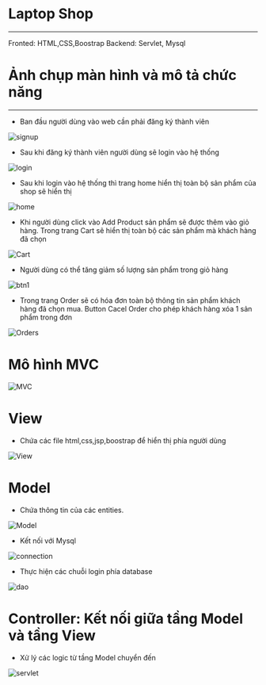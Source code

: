 # Laptop Shop
---
Fronted: HTML,CSS,Boostrap
Backend: Servlet, Mysql


# Ảnh chụp màn hình và mô tả chức năng

----
- Ban đầu người dùng vào web cần phải đăng ký thành viên




![signup](https://github.com/dinhhuunam/Laptop-Shop/assets/76550466/89ec99cd-08db-4a69-804b-d39fe5e6e04a)




- Sau khi đăng ký thành viên người dùng sẽ login vào hệ thống




![login](https://github.com/dinhhuunam/Laptop-Shop/assets/76550466/9c3a5e50-6337-4408-954e-086a86e8e7e6)




- Sau khi login vào hệ thống thì trang home hiển thị toàn bộ sản phẩm của shop sẽ hiển thị



![home](https://github.com/dinhhuunam/Laptop-Shop/assets/76550466/5f409490-1a5b-433f-9043-dd179b7d8d42)



- Khi người dùng click vào Add Product sản phẩm sẽ được thêm vào giỏ hàng. Trong trang Cart sẽ hiển thị toàn bộ các sản phẩm mà khách hàng đã chọn



![Cart](https://github.com/dinhhuunam/Laptop-Shop/assets/76550466/2a4fb24f-cb35-4978-92fe-02765b38a41c)





- Người dùng có thể tăng giảm số lượng sản phẩm trong giỏ hàng



![btn1](https://github.com/dinhhuunam/Laptop-Shop/assets/76550466/171e558e-6286-4409-aef9-cc1741a2eaf3)






- Trong trang Order sẽ có hóa đơn toàn bộ thông tin sản phẩm khách hàng đã chọn mua. Button Cacel Order cho phép khách hàng xóa 1 sản phẩm trong đơn





![Orders](https://github.com/dinhhuunam/Laptop-Shop/assets/76550466/108d853c-aaf7-43b7-8188-1cd817c2e408)



# Mô hình MVC



![MVC](https://github.com/dinhhuunam/Laptop-Shop/assets/76550466/458f3f30-06d9-46e3-930a-b8c28880bba5)




# View
- Chứa các file html,css,jsp,boostrap để hiển thị phía người dùng



![View](https://github.com/dinhhuunam/Laptop-Shop/assets/76550466/587ec59a-24f2-4e3e-a8f3-5e67aded429d)



# Model


- Chứa thông tin của các entities.


![Model](https://github.com/dinhhuunam/Laptop-Shop/assets/76550466/35fbdb3a-db8c-404f-93b2-733cb72bc0ab)



- Kết nối với Mysql


![connection](https://github.com/dinhhuunam/Laptop-Shop/assets/76550466/dcfe4918-6593-45c5-b6d7-c5f7a5a2b6a6)



- Thực hiện các chuỗi login phía database



![dao](https://github.com/dinhhuunam/Laptop-Shop/assets/76550466/290b0920-f0e3-4be1-b29c-dcb34ce19e91)


# Controller: Kết nối giữa tầng Model và tầng View
- Xử lý các logic từ tầng Model chuyển đến


![servlet](https://github.com/dinhhuunam/Laptop-Shop/assets/76550466/4e05733c-2b0c-483c-b235-710274313a3a)


